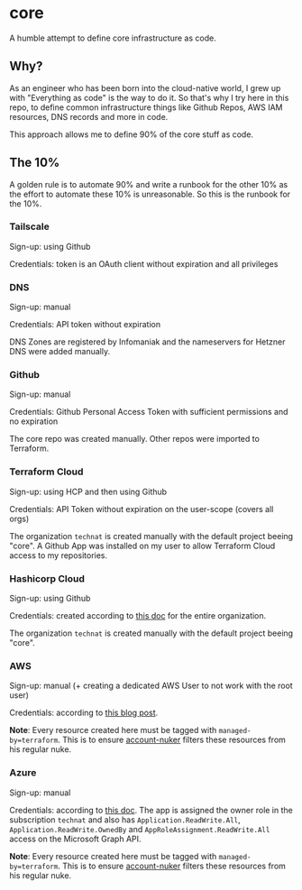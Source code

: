 # core

A humble attempt to define core infrastructure as code.

## Why? 

As an engineer who has been born into the cloud-native world, I grew up with "Everything as code" is the way to do it. So that's why I try here in this repo, to define common infrastructure things like Github Repos, AWS IAM resources, DNS records and more in code.

This approach allows me to define 90% of the core stuff as code.

## The 10%

A golden rule is to automate 90% and write a runbook for the other 10% as the effort to automate these 10% is unreasonable. So this is the runbook for the 10%.

### Tailscale

Sign-up: using Github

Credentials: token is an OAuth client without expiration and all privileges

### DNS

Sign-up: manual

Credentials: API token without expiration

DNS Zones are registered by Infomaniak and the nameservers for Hetzner DNS were added manually.

### Github

Sign-up: manual

Credentials: Github Personal Access Token with sufficient permissions and no expiration 

The core repo was created manually. Other repos were imported to Terraform.

### Terraform Cloud

Sign-up: using HCP and then using Github

Credentials: API Token without expiration on the user-scope (covers all orgs)

The organization `technat` is created manually with the default project beeing "core". A Github App was installed on my user to allow Terraform Cloud access to my repositories.

### Hashicorp Cloud

Sign-up: using Github

Credentials: created according to [this doc](https://registry.terraform.io/providers/hashicorp/hcp/latest/docs/guides/auth) for the entire organization.

The organization `technat` is created manually with the default project beeing "core".

### AWS

Sign-up: manual (+ creating a dedicated AWS User to not work with the root user)

Credentials: according to [this blog post](https://aws.amazon.com/blogs/apn/simplify-and-secure-terraform-workflows-on-aws-with-dynamic-provider-credentials/).

**Note**: Every resource created here must be tagged with `managed-by=terraform`. This is to ensure [account-nuker](https://github.com/the-technat/account-nuker) filters these resources from his regular nuke.

### Azure

Sign-up: manual

Credentials:  according to [this doc](https://developer.hashicorp.com/terraform/cloud-docs/workspaces/dynamic-provider-credentials/azure-configuration). The app is assigned the owner role in the subscription `technat` and also has `Application.ReadWrite.All`, `Application.ReadWrite.OwnedBy` and `AppRoleAssignment.ReadWrite.All` access on the Microsoft Graph API.

**Note**: Every resource created here must be tagged with `managed-by=terraform`. This is to ensure [account-nuker](https://github.com/the-technat/account-nuker) filters these resources from his regular nuke.